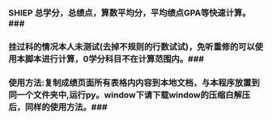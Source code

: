 ### SHIEP 总学分，总绩点，算数平均分，平均绩点GPA等快速计算。###

### 挂过科的情况本人未测试(去掉不规则的行数试试)，免听重修的可以使用本脚本进行计算，0学分科目不在计算范围内。###

### 使用方法:复制成绩页面所有表格内内容到本地文档，与本程序放置到同一个文件夹中,运行py。window下请下载window的压缩白解压后，同样的使用方法。###
